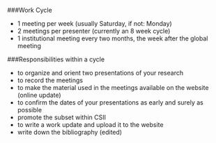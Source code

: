 ###Work Cycle

- 1 meeting per week (usually Saturday, if not: Monday)
- 2 meetings per presenter (currently an 8 week cycle)
- 1 institutional meeting every two months, the week after the global meeting

###Responsibilities within a cycle

- to organize and orient two presentations of your research
- to record the meetings
- to make the material used in the meetings available on the website (online update)
- to confirm the dates of your presentations as early and surely as possible
- promote the subset within CSII
- to write a work update and upload it to the website
- write down the bibliography (edited)